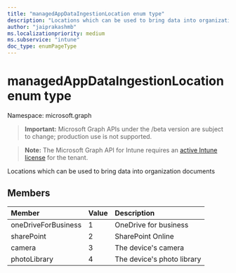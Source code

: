 ```yaml
---
title: "managedAppDataIngestionLocation enum type"
description: "Locations which can be used to bring data into organization documents"
author: "jaiprakashmb"
ms.localizationpriority: medium
ms.subservice: "intune"
doc_type: enumPageType
---
```


# managedAppDataIngestionLocation enum type

Namespace: microsoft.graph
> **Important:** Microsoft Graph APIs under the /beta version are subject to change; production use is not supported.

> **Note:** The Microsoft Graph API for Intune requires an [active Intune license](https://go.microsoft.com/fwlink/?linkid=839381) for the tenant.


Locations which can be used to bring data into organization documents

## Members
|Member|Value|Description|
|:---|:---|:---|
|oneDriveForBusiness|1|OneDrive for business|
|sharePoint|2|SharePoint Online|
|camera|3|The device's camera|
|photoLibrary|4|The device's photo library|
